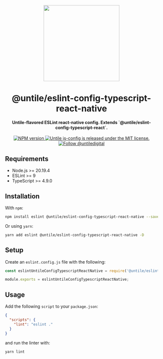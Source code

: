 <p align="center">
  <br><img width="250" src="https://untile.pt/logo.png" /><br>
</p>

<h1 align="center">
  @untile/eslint-config-typescript-react-native
</h1>

<h4 align="center">
  Untile-flavored ESLint react-native config. Extends `@untile/eslint-config-typescript-react`.
</h4>

<p align="center">
  <a href="https://www.npmjs.com/package/@untile/eslint-config-typescript-react-native">
    <img
      src="https://img.shields.io/npm/v/@untile/eslint-config-typescript-react-native.svg?style=for-the-badge"
      alt="NPM version"
    />
  </a>
  <a href="https://github.com/untile/js-configs/blob/main/LICENSE">
    <img
      src="https://img.shields.io/badge/license-MIT-blue.svg?style=for-the-badge"
      alt="Untile js-config is released under the MIT license."
    />
  </a>
  <a href="https://twitter.com/intent/follow?screen_name=untiledigital">
    <img
      src="https://img.shields.io/twitter/follow/untiledigital.svg?label=Follow%20@untiledigital&style=for-the-badge"
      alt="Follow @untiledigital"
    />
  </a>
</p>

## Requirements

- Node.js >= 20.19.4
- ESLint >= 9
- TypeScript >= 4.9.0

## Installation

With `npm`:

```sh
npm install eslint @untile/eslint-config-typescript-react-native --save-dev
```

Or using `yarn`:

```sh
yarn add eslint @untile/eslint-config-typescript-react-native -D
```

## Setup

Create an `eslint.config.js` file with the following:

```js
const eslintUntileConfigTypescriptReactNative = require('@untile/eslint-config-typescript-react-native');

module.exports = eslintUntileConfigTypescriptReactNative;
```

## Usage

Add the following `script` to your `package.json`:

```json
{
  "scripts": {
    "lint": "eslint ."
  }
}
```

and run the linter with:

```sh
yarn lint
```

